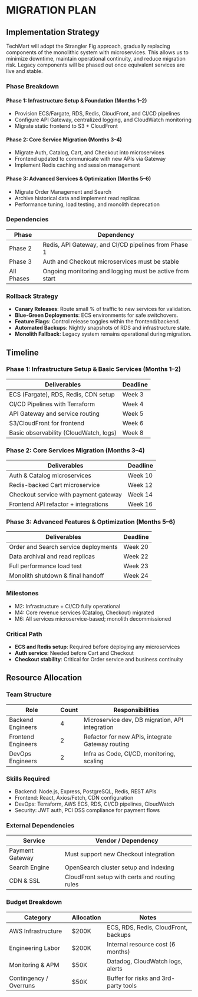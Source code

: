 # MIGRATION PLAN
## Implementation Strategy
TechMart will adopt the Strangler Fig approach, gradually replacing components of the monolithic system with microservices. This allows us to minimize downtime, maintain operational continuity, and reduce migration risk. Legacy components will be phased out once equivalent services are live and stable.

### Phase Breakdown
#### Phase 1: Infrastructure Setup & Foundation (Months 1–2)
- Provision ECS/Fargate, RDS, Redis, CloudFront, and CI/CD pipelines
- Configure API Gateway, centralized logging, and CloudWatch monitoring
- Migrate static frontend to S3 + CloudFront

#### Phase 2: Core Service Migration (Months 3–4)
- Migrate Auth, Catalog, Cart, and Checkout into microservices
- Frontend updated to communicate with new APIs via Gateway
- Implement Redis caching and session management

#### Phase 3: Advanced Services & Optimization (Months 5–6)
- Migrate Order Management and Search
- Archive historical data and implement read replicas
- Performance tuning, load testing, and monolith deprecation

### Dependencies
| Phase      | Dependency                                               |
| ---------- | -------------------------------------------------------- |
| Phase 2    | Redis, API Gateway, and CI/CD pipelines from Phase 1     |
| Phase 3    | Auth and Checkout microservices must be stable           |
| All Phases | Ongoing monitoring and logging must be active from start |

### Rollback Strategy
- **Canary Releases**: Route small % of traffic to new services for validation.
- **Blue-Green Deployments**: ECS environments for safe switchovers.
- **Feature Flags**: Control release toggles within the frontend/backend.
- **Automated Backups**: Nightly snapshots of RDS and infrastructure state.
- **Monolith Fallback**: Legacy system remains operational during migration.

## Timeline
### Phase 1: Infrastructure Setup & Basic Services (Months 1–2)
| Deliverables                           | Deadline |
| -------------------------------------- | -------- |
| ECS (Fargate), RDS, Redis, CDN setup   | Week 3   |
| CI/CD Pipelines with Terraform         | Week 4   |
| API Gateway and service routing        | Week 5   |
| S3/CloudFront for frontend             | Week 6   |
| Basic observability (CloudWatch, logs) | Week 8   |

### Phase 2: Core Services Migration (Months 3–4)
| Deliverables                          | Deadline |
| ------------------------------------- | -------- |
| Auth & Catalog microservices          | Week 10  |
| Redis-backed Cart microservice        | Week 12  |
| Checkout service with payment gateway | Week 14  |
| Frontend API refactor + integrations  | Week 16  |

### Phase 3: Advanced Features & Optimization (Months 5–6)
| Deliverables                         | Deadline |
| ------------------------------------ | -------- |
| Order and Search service deployments | Week 20  |
| Data archival and read replicas      | Week 22  |
| Full performance load test           | Week 23  |
| Monolith shutdown & final handoff    | Week 24  |

### Milestones
- M2: Infrastructure + CI/CD fully operational
- M4: Core revenue services (Catalog, Checkout) migrated
- M6: All services microservice-based; monolith decommissioned

### Critical Path
- **ECS and Redis setup**: Required before deploying any microservices
- **Auth service**: Needed before Cart and Checkout
- **Checkout stability**: Critical for Order service and business continuity

## Resource Allocation
### Team Structure
| Role               | Count | Responsibilities                                 |
| ------------------ | ----- | ------------------------------------------------ |
| Backend Engineers  | 4     | Microservice dev, DB migration, API integration  |
| Frontend Engineers | 2     | Refactor for new APIs, integrate Gateway routing |
| DevOps Engineers   | 2     | Infra as Code, CI/CD, monitoring, scaling        |

### Skills Required
- Backend: Node.js, Express, PostgreSQL, Redis, REST APIs
- Frontend: React, Axios/Fetch, CDN configuration
- DevOps: Terraform, AWS ECS, RDS, CI/CD pipelines, CloudWatch
- Security: JWT auth, PCI DSS compliance for payment flows

### External Dependencies
| Service         | Vendor / Dependency                           |
| --------------- | --------------------------------------------- |
| Payment Gateway | Must support new Checkout integration         |
| Search Engine   | OpenSearch cluster setup and indexing         |
| CDN & SSL       | CloudFront setup with certs and routing rules |

### Budget Breakdown
| Category               | Allocation | Notes                                |
| ---------------------- | ---------- | ------------------------------------ |
| AWS Infrastructure     | \$200K     | ECS, RDS, Redis, CloudFront, backups |
| Engineering Labor      | \$200K     | Internal resource cost (6 months)    |
| Monitoring & APM       | \$50K      | Datadog, CloudWatch logs, alerts     |
| Contingency / Overruns | \$50K      | Buffer for risks and 3rd-party tools |
